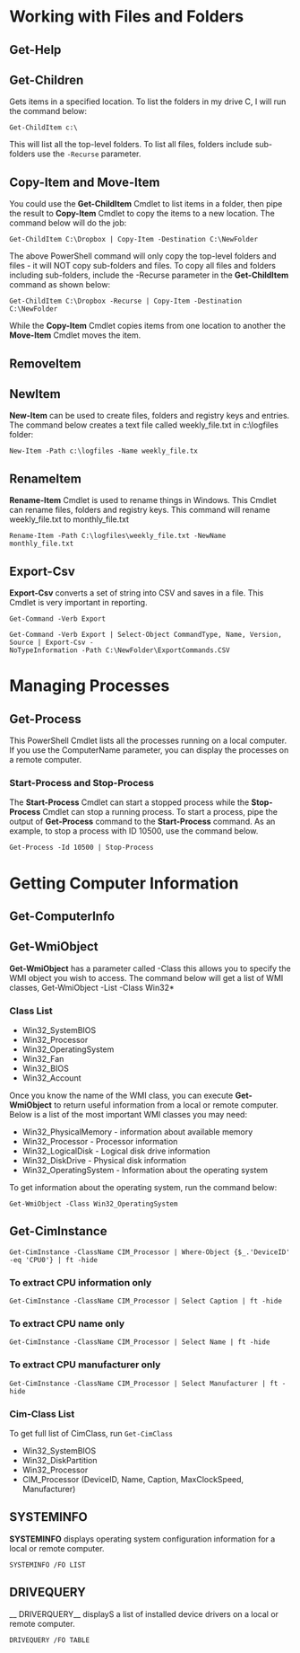 # Working with Files and Folders

## Get-Help

## Get-Children

Gets items in a specified location. To list the folders in my drive C, I will run
the command below:

```
Get-ChildItem c:\
```

This will list all the top-level folders. To list all files, folders include sub-folders use the `-Recurse` parameter.

## Copy-Item and Move-Item

You could use the __Get-ChildItem__ Cmdlet to list items in a folder, then pipe
the result to __Copy-Item__ Cmdlet to copy the items to a new location. The
command below will do the job:

```
Get-ChildItem C:\Dropbox | Copy-Item -Destination C:\NewFolder
```

The above PowerShell command will only copy the top-level folders and
files - it will NOT copy sub-folders and files. To copy all files and folders
including sub-folders, include the -Recurse parameter in the __Get-ChildItem__
command as shown below:

```
Get-ChildItem C:\Dropbox -Recurse | Copy-Item -Destination C:\NewFolder
```

While the __Copy-Item__ Cmdlet copies items from one location to another the
__Move-Item__ Cmdlet moves the item.

## RemoveItem

## NewItem

__New-Item__ can be used to create files, folders and registry keys and entries. The command below creates a text
file called weekly_file.txt in c:\logfiles folder:
```
New-Item -Path c:\logfiles -Name weekly_file.tx
```

## RenameItem

__Rename-Item__ Cmdlet is used to rename things in Windows. This Cmdlet can
rename files, folders and registry keys. This command will rename
weekly_file.txt to monthly_file.txt

```
Rename-Item -Path C:\logfiles\weekly_file.txt -NewName monthly_file.txt
```

## Export-Csv

__Export-Csv__ converts a set of string into CSV and saves in a file. This Cmdlet
is very important in reporting.

```
Get-Command -Verb Export
```

```
Get-Command -Verb Export | Select-Object CommandType, Name, Version, Source | Export-Csv -
NoTypeInformation -Path C:\NewFolder\ExportCommands.CSV
```

# Managing Processes

## Get-Process

This PowerShell Cmdlet lists all the processes running on a local computer. If
you use the ComputerName parameter, you can display the processes on a
remote computer.

### Start-Process and Stop-Process

The __Start-Process__ Cmdlet can start a stopped process while the __Stop-Process__ Cmdlet
can stop a running process.
To start a process, pipe the output of __Get-Process__ command to the __Start-Process__ command.
As an example, to stop a process with ID 10500, use the command below.

```
Get-Process -Id 10500 | Stop-Process
```

# Getting Computer Information

## Get-ComputerInfo

## Get-WmiObject

__Get-WmiObject__ has a parameter called -Class this allows you to specify the WMI object you wish to access. The command below will get a list of WMI
classes, Get-WmiObject -List -Class Win32*

### Class List

- Win32_SystemBIOS
- Win32_Processor
- Win32_OperatingSystem
- Win32_Fan
- Win32_BIOS
- Win32_Account

Once you know the name of the WMI class, you can execute __Get-WmiObject__ to return useful information from a local or remote computer. Below is a list
of the most important WMI classes you may need:
- Win32_PhysicalMemory - information about available memory
- Win32_Processor - Processor information
- Win32_LogicalDisk - Logical disk drive information
- Win32_DiskDrive - Physical disk information
- Win32_OperatingSystem - Information about the operating system

To get information about the operating system, run the command below:

```
Get-WmiObject -Class Win32_OperatingSystem
```

## Get-CimInstance

```
Get-CimInstance -ClassName CIM_Processor | Where-Object {$_.'DeviceID' -eq 'CPU0'} | ft -hide
```

### To extract CPU information only
```
Get-CimInstance -ClassName CIM_Processor | Select Caption | ft -hide
```

### To extract CPU name only
```
Get-CimInstance -ClassName CIM_Processor | Select Name | ft -hide
```

### To extract CPU manufacturer only
```
Get-CimInstance -ClassName CIM_Processor | Select Manufacturer | ft -hide
```

### Cim-Class List

To get full list of CimClass, run `Get-CimClass`

- Win32_SystemBIOS
- Win32_DiskPartition
- Win32_Processor
- CIM_Processor (DeviceID, Name, Caption, MaxClockSpeed, Manufacturer)

## SYSTEMINFO

__SYSTEMINFO__ displays operating system configuration information for a local or remote computer.

```
SYSTEMINFO /FO LIST
```

## DRIVEQUERY

__ DRIVERQUERY__ displayS a list of installed device drivers on a local or remote computer.

```
DRIVEQUERY /FO TABLE
```










